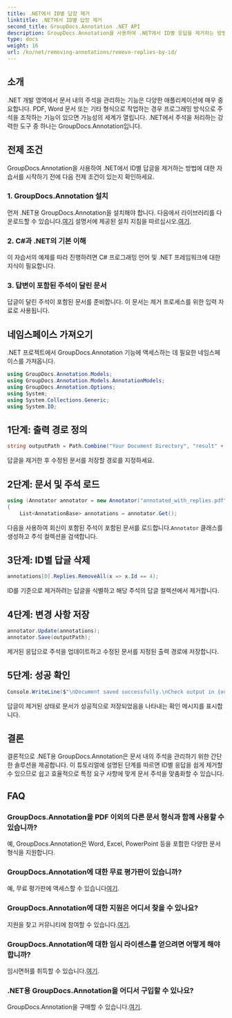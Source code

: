 ```yaml
---
title: .NET에서 ID별 답장 제거
linktitle: .NET에서 ID별 답장 제거
second_title: GroupDocs.Annotation .NET API
description: GroupDocs.Annotation을 사용하여 .NET에서 ID별 응답을 제거하는 방법을 알아보세요. 효율적인 문서 주석 관리를 위한 단계별 튜토리얼을 따르십시오.
type: docs
weight: 16
url: /ko/net/removing-annotations/remove-replies-by-id/
---
```

## 소개
.NET 개발 영역에서 문서 내의 주석을 관리하는 기능은 다양한 애플리케이션에 매우 중요합니다. PDF, Word 문서 또는 기타 형식으로 작업하는 경우 프로그래밍 방식으로 주석을 조작하는 기능이 있으면 가능성의 세계가 열립니다. .NET에서 주석을 처리하는 강력한 도구 중 하나는 GroupDocs.Annotation입니다.
## 전제 조건
GroupDocs.Annotation을 사용하여 .NET에서 ID별 답글을 제거하는 방법에 대한 자습서를 시작하기 전에 다음 전제 조건이 있는지 확인하세요.
### 1. GroupDocs.Annotation 설치
 먼저 .NET용 GroupDocs.Annotation을 설치해야 합니다. 다음에서 라이브러리를 다운로드할 수 있습니다.[여기](https://releases.groupdocs.com/annotation/net/) 설명서에 제공된 설치 지침을 따르십시오.[여기](https://reference.groupdocs.com/annotation/net/).
### 2. C#과 .NET의 기본 이해
이 자습서의 예제를 따라 진행하려면 C# 프로그래밍 언어 및 .NET 프레임워크에 대한 지식이 필요합니다.
### 3. 답변이 포함된 주석이 달린 문서
답글이 달린 주석이 포함된 문서를 준비합니다. 이 문서는 제거 프로세스를 위한 입력 자료로 사용됩니다.

## 네임스페이스 가져오기
.NET 프로젝트에서 GroupDocs.Annotation 기능에 액세스하는 데 필요한 네임스페이스를 가져옵니다.
```csharp
using GroupDocs.Annotation.Models;
using GroupDocs.Annotation.Models.AnnotationModels;
using GroupDocs.Annotation.Options;
using System;
using System.Collections.Generic;
using System.IO;
```
## 1단계: 출력 경로 정의
```csharp
string outputPath = Path.Combine("Your Document Directory", "result" + Path.GetExtension("input.pdf"));
```
답글을 제거한 후 수정된 문서를 저장할 경로를 지정하세요.
## 2단계: 문서 및 주석 로드
```csharp
using (Annotator annotator = new Annotator("annotated_with_replies.pdf"))
{
    List<AnnotationBase> annotations = annotator.Get();
```
 다음을 사용하여 회신이 포함된 주석이 포함된 문서를 로드합니다.`Annotator` 클래스를 생성하고 주석 컬렉션을 검색합니다.
## 3단계: ID별 답글 삭제
```csharp
annotations[0].Replies.RemoveAll(x => x.Id == 4);
```
ID를 기준으로 제거하려는 답글을 식별하고 해당 주석의 답글 컬렉션에서 제거합니다.
## 4단계: 변경 사항 저장
```csharp
annotator.Update(annotations);
annotator.Save(outputPath);
```
제거된 응답으로 주석을 업데이트하고 수정된 문서를 지정된 출력 경로에 저장합니다.
## 5단계: 성공 확인
```csharp
Console.WriteLine($"\nDocument saved successfully.\nCheck output in {outputPath}.");
```
답글이 제거된 상태로 문서가 성공적으로 저장되었음을 나타내는 확인 메시지를 표시합니다.

## 결론
결론적으로 .NET용 GroupDocs.Annotation은 문서 내의 주석을 관리하기 위한 간단한 솔루션을 제공합니다. 이 튜토리얼에 설명된 단계를 따르면 ID별 응답을 쉽게 제거할 수 있으므로 쉽고 효율적으로 특정 요구 사항에 맞게 문서 주석을 맞춤화할 수 있습니다.
## FAQ
### GroupDocs.Annotation을 PDF 이외의 다른 문서 형식과 함께 사용할 수 있습니까?
예, GroupDocs.Annotation은 Word, Excel, PowerPoint 등을 포함한 다양한 문서 형식을 지원합니다.
### GroupDocs.Annotation에 대한 무료 평가판이 있습니까?
 예, 무료 평가판에 액세스할 수 있습니다[여기](https://releases.groupdocs.com/).
### GroupDocs.Annotation에 대한 지원은 어디서 찾을 수 있나요?
 지원을 찾고 커뮤니티에 참여할 수 있습니다.[여기](https://forum.groupdocs.com/c/annotation/10).
### GroupDocs.Annotation에 대한 임시 라이센스를 얻으려면 어떻게 해야 합니까?
 임시면허를 취득할 수 있습니다.[여기](https://purchase.groupdocs.com/temporary-license/).
### .NET용 GroupDocs.Annotation을 어디서 구입할 수 있나요?
 GroupDocs.Annotation을 구매할 수 있습니다.[여기](https://purchase.groupdocs.com/buy).